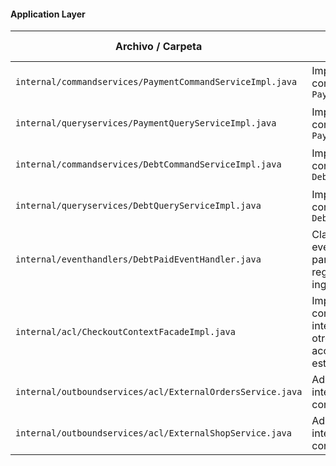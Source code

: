 #### Application Layer

| Archivo / Carpeta                                              | Propósito                                                      | Tipo de recurso        |
| -------------------------------------------------------------- | ---------------------------------------------------------------| ---------------------- |
| `internal/commandservices/PaymentCommandServiceImpl.java`     | Implementación concreta de `PaymentCommandService`            | Command Service Impl   |
| `internal/queryservices/PaymentQueryServiceImpl.java`         | Implementación concreta de `PaymentQueryService`              | Query Service Impl     |
| `internal/commandservices/DebtCommandServiceImpl.java`     | Implementación concreta de `DebtCommandService`            | Command Service Impl   |
| `internal/queryservices/DebtQueryServiceImpl.java`         | Implementación concreta de `DebtQueryService`              | Query Service Impl     |
| `internal/eventhandlers/DebtPaidEventHandler.java`   | Clase que escucha el evento DebtPaidEvent para desencadenar el registro de un pago / ingreso a la tienda  | Event Handler |
| `internal/acl/CheckoutContextFacadeImpl.java`   | Implementación concreta de la interface expuesta a otros contextos para acceder a la lógica de este  | ACL Facade  |
| `internal/outboundservices/acl/ExternalOrdersService.java`         | Adaptador para interactuar con el contexto de **Orders** |  External Service     |
| `internal/outboundservices/acl/ExternalShopService.java`         | Adaptador para interactuar con el contexto de **Shop** | External Service      | |

